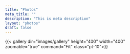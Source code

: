 ```yaml
---
title: "Photos"
meta_title: ""
description: "This is meta description"
layout: "photos"
draft: false  
---
```


{{< gallery dir="images/gallery" height="400" width="400" zoomable="true" command="Fit"  class="pt-10">}}


